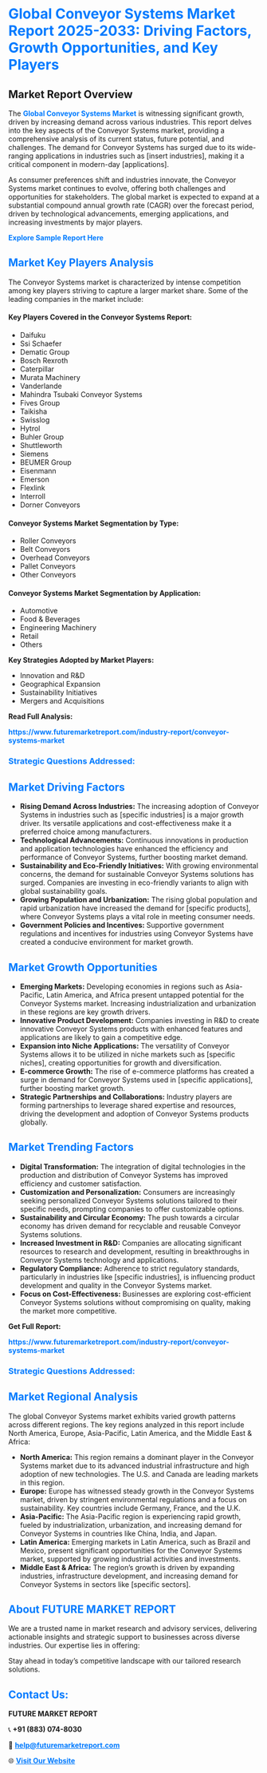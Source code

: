 <h1 style="color: #007BFF;">Global Conveyor Systems Market Report 2025-2033: Driving Factors, Growth Opportunities, and Key Players</h1>

<section id="overview">
<h2>Market Report Overview</h2>
<p>The <a href="https://www.futuremarketreport.com/industry-report/conveyor-systems-market" style="color: #007BFF; text-decoration: none;"><strong>Global Conveyor Systems Market</strong></a> is witnessing significant growth, driven by increasing demand across various industries. This report delves into the key aspects of the Conveyor Systems market, providing a comprehensive analysis of its current status, future potential, and challenges. The demand for Conveyor Systems has surged due to its wide-ranging applications in industries such as [insert industries], making it a critical component in modern-day [applications].</p>
<p>As consumer preferences shift and industries innovate, the Conveyor Systems market continues to evolve, offering both challenges and opportunities for stakeholders. The global market is expected to expand at a substantial compound annual growth rate (CAGR) over the forecast period, driven by technological advancements, emerging applications, and increasing investments by major players.</p>
</section>

<section id="overview">
<p><a href="https://www.futuremarketreport.com/request-sample/reportId=55190" style="color: #007BFF; text-decoration: none;"><strong>Explore Sample Report Here</strong></a></p>
</section>

<section id="key-players">
<h2 style="color: #007BFF;">Market Key Players Analysis</h2>
<p>The Conveyor Systems market is characterized by intense competition among key players striving to capture a larger market share. Some of the leading companies in the market include:</p>
<h4>Key Players Covered in the Conveyor Systems Report:</h4>
<ul><li>Daifuku</li><li>Ssi Schaefer</li><li>Dematic Group</li><li>Bosch Rexroth</li><li>Caterpillar</li><li>Murata Machinery</li><li>Vanderlande</li><li>Mahindra Tsubaki Conveyor Systems</li><li>Fives Group</li><li>Taikisha</li><li>Swisslog</li><li>Hytrol</li><li>Buhler Group</li><li>Shuttleworth</li><li>Siemens</li><li>BEUMER Group</li><li>Eisenmann</li><li>Emerson</li><li>Flexlink</li><li>Interroll</li><li>Dorner Conveyors</li></ul>
<h4>Conveyor Systems Market Segmentation by Type:</h4>
<ul><li>Roller Conveyors</li><li>Belt Conveyors</li><li>Overhead Conveyors</li><li>Pallet Conveyors</li><li>Other Conveyors</li></ul>

<h4>Conveyor Systems Market Segmentation by Application:</h4>
<ul><li>Automotive</li><li>Food &amp; Beverages</li><li>Engineering Machinery</li><li>Retail</li><li>Others</li></ul>
<p><strong>Key Strategies Adopted by Market Players:</strong></p>
<ul>
<li>Innovation and R&D</li>
<li>Geographical Expansion</li>
<li>Sustainability Initiatives</li>
<li>Mergers and Acquisitions</li>
</ul>
</section>

<section>
<p><strong>Read Full Analysis: </strong></p><a href="https://www.futuremarketreport.com/industry-report/conveyor-systems-market" style="color: #007BFF; text-decoration: none;"><strong>https://www.futuremarketreport.com/industry-report/conveyor-systems-market</strong></a>
<h3 style="color: #007BFF;">Strategic Questions Addressed:</h3>
</section>

<section id="driving-factors">
<h2 style="color: #007BFF;">Market Driving Factors</h2>
<ul>
<li><strong>Rising Demand Across Industries:</strong> The increasing adoption of Conveyor Systems in industries such as [specific industries] is a major growth driver. Its versatile applications and cost-effectiveness make it a preferred choice among manufacturers.</li>
<li><strong>Technological Advancements:</strong> Continuous innovations in production and application technologies have enhanced the efficiency and performance of Conveyor Systems, further boosting market demand.</li>
<li><strong>Sustainability and Eco-Friendly Initiatives:</strong> With growing environmental concerns, the demand for sustainable Conveyor Systems solutions has surged. Companies are investing in eco-friendly variants to align with global sustainability goals.</li>
<li><strong>Growing Population and Urbanization:</strong> The rising global population and rapid urbanization have increased the demand for [specific products], where Conveyor Systems plays a vital role in meeting consumer needs.</li>
<li><strong>Government Policies and Incentives:</strong> Supportive government regulations and incentives for industries using Conveyor Systems have created a conducive environment for market growth.</li>
</ul>
</section>

<section id="growth-opportunities">
<h2 style="color: #007BFF;">Market Growth Opportunities</h2>
<ul>
<li><strong>Emerging Markets:</strong> Developing economies in regions such as Asia-Pacific, Latin America, and Africa present untapped potential for the Conveyor Systems market. Increasing industrialization and urbanization in these regions are key growth drivers.</li>
<li><strong>Innovative Product Development:</strong> Companies investing in R&D to create innovative Conveyor Systems products with enhanced features and applications are likely to gain a competitive edge.</li>
<li><strong>Expansion into Niche Applications:</strong> The versatility of Conveyor Systems allows it to be utilized in niche markets such as [specific niches], creating opportunities for growth and diversification.</li>
<li><strong>E-commerce Growth:</strong> The rise of e-commerce platforms has created a surge in demand for Conveyor Systems used in [specific applications], further boosting market growth.</li>
<li><strong>Strategic Partnerships and Collaborations:</strong> Industry players are forming partnerships to leverage shared expertise and resources, driving the development and adoption of Conveyor Systems products globally.</li>
</ul>
</section>

<section id="trending-factors">
<h2 style="color: #007BFF;">Market Trending Factors</h2>
<ul>
<li><strong>Digital Transformation:</strong> The integration of digital technologies in the production and distribution of Conveyor Systems has improved efficiency and customer satisfaction.</li>
<li><strong>Customization and Personalization:</strong> Consumers are increasingly seeking personalized Conveyor Systems solutions tailored to their specific needs, prompting companies to offer customizable options.</li>
<li><strong>Sustainability and Circular Economy:</strong> The push towards a circular economy has driven demand for recyclable and reusable Conveyor Systems solutions.</li>
<li><strong>Increased Investment in R&D:</strong> Companies are allocating significant resources to research and development, resulting in breakthroughs in Conveyor Systems technology and applications.</li>
<li><strong>Regulatory Compliance:</strong> Adherence to strict regulatory standards, particularly in industries like [specific industries], is influencing product development and quality in the Conveyor Systems market.</li>
<li><strong>Focus on Cost-Effectiveness:</strong> Businesses are exploring cost-efficient Conveyor Systems solutions without compromising on quality, making the market more competitive.</li>
</ul>
</section>

<section>
<p><strong>Get Full Report: </strong></p><a href="https://www.futuremarketreport.com/industry-report/conveyor-systems-market" style="color: #007BFF; text-decoration: none;"><strong>https://www.futuremarketreport.com/industry-report/conveyor-systems-market</strong></a>
<h3 style="color: #007BFF;">Strategic Questions Addressed:</h3>
</section>


<section id="regional-analysis">
<h2 style="color: #007BFF;">Market Regional Analysis</h2>
<p>The global Conveyor Systems market exhibits varied growth patterns across different regions. The key regions analyzed in this report include North America, Europe, Asia-Pacific, Latin America, and the Middle East & Africa:</p>
<ul>
<li><strong>North America:</strong> This region remains a dominant player in the Conveyor Systems market due to its advanced industrial infrastructure and high adoption of new technologies. The U.S. and Canada are leading markets in this region.</li>
<li><strong>Europe:</strong> Europe has witnessed steady growth in the Conveyor Systems market, driven by stringent environmental regulations and a focus on sustainability. Key countries include Germany, France, and the U.K.</li>
<li><strong>Asia-Pacific:</strong> The Asia-Pacific region is experiencing rapid growth, fueled by industrialization, urbanization, and increasing demand for Conveyor Systems in countries like China, India, and Japan.</li>
<li><strong>Latin America:</strong> Emerging markets in Latin America, such as Brazil and Mexico, present significant opportunities for the Conveyor Systems market, supported by growing industrial activities and investments.</li>
<li><strong>Middle East & Africa:</strong> The region’s growth is driven by expanding industries, infrastructure development, and increasing demand for Conveyor Systems in sectors like [specific sectors].</li>
</ul>
</section>

<footer>
<h2 style="color: #007BFF;">About FUTURE MARKET REPORT</h2>
<p>We are a trusted name in market research and advisory services, delivering actionable insights and strategic support to businesses across diverse industries. Our expertise lies in offering:</p>

<p>Stay ahead in today’s competitive landscape with our tailored research solutions.</p>

<h2 style="color: #007BFF;">Contact Us:</h2>
<p><strong>FUTURE MARKET REPORT</strong></p>
<p>📞 <strong>+91 (883) 074-8030</strong></p>
<p>📧 <strong><a href="mailto:help@futuremarketreport.com" style="color: #007BFF;">help@futuremarketreport.com</a></strong></p>
<p>🌐 <strong><a href="https://www.futuremarketreport.com/" style="color: #007BFF;">Visit Our Website</a></strong></p>
</footer>